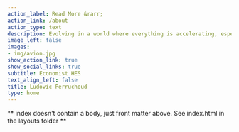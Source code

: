 ```yaml
---
action_label: Read More &rarr;
action_link: /about
action_type: text
description: Evolving in a world where everything is accelerating, especially in terms of employability and its indispensable skills for tomorrow, I decided to learn several languages: R with its many packages (18966) and Python for its many possibilities (application development, big data, ...). My website dedicated mainly to R and Python aims at retracing my learning of this fantastic language and also to share with all people wondering or wishing to learn this fabulous statistical tool or simply to complete the missing information of this site. More modestly, I have the secret hope that some professional barriers will disappear, especially by showing that in each one of us, innumerable facets and competences are available, a priori antinomic. To each and every one of you, I wish you a maximum of pleasure while browsing this site.
image_left: false
images:
- img/avion.jpg
show_action_link: true
show_social_links: true
subtitle: Economist HES
text_align_left: false
title: Ludovic Perruchoud
type: home
---
```


** index doesn't contain a body, just front matter above.
See index.html in the layouts folder **
